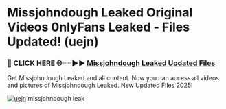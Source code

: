 # Missjohndough Leaked Original Videos 0nlyFans Leaked - Files Updated! (uejn)

<h3>🔴 CLICK HERE 🌐==►► <a href="https://tinyurl.com/2jnfzry5" rel="nofollow">Missjohndough Leaked Updated Files</a></h3>

Get Missjohndough Leaked and all content. Now you can access all videos and pictures of Missjohndough Leaked. New Updated Files 2025!

[![uejn](https://i.imgur.com/GyGTBgg.gif)](https://tinyurl.com/2jnfzry5)
missjohndough leak